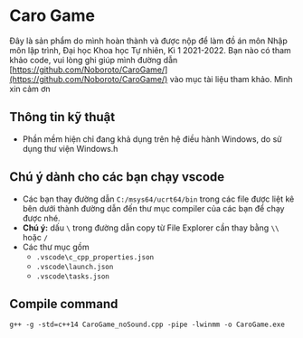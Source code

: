 # Caro Game

Đây là sản phẩm do mình hoàn thành và được nộp để làm đồ án môn Nhập môn lập trình, Đại học Khoa học Tự nhiên, Kì 1 2021-2022. Bạn nào có tham khảo code, vui lòng ghi giúp mình đường dẫn [https://github.com/Noboroto/CaroGame/](https://github.com/Noboroto/CaroGame/) vào mục tài liệu tham khảo. Mình xin cảm ơn

## Thông tin kỹ thuật

- Phần mềm hiện chỉ đang khả dụng trên hệ điều hành Windows, do sử dụng thư viện Windows.h

## Chú ý dành cho các bạn chạy vscode

- Các bạn thay đường dẫn `C:/msys64/ucrt64/bin` trong các file được liệt kê bên dưới thành đường dẫn đến thư mục compiler của các bạn để chạy được nhé. 
- **Chú ý:** dấu `\` trong đường dẫn copy từ File Explorer cần thay bằng `\\` hoặc `/`
- Các thư mục gồm
  - `.vscode\c_cpp_properties.json`
  - `.vscode\launch.json`
  - `.vscode\tasks.json`

## Compile command

`g++ -g -std=c++14 CaroGame_noSound.cpp -pipe -lwinmm -o CaroGame.exe`